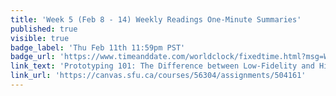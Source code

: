 ```yaml
---
title: 'Week 5 (Feb 8 - 14) Weekly Readings One-Minute Summaries'
published: true
visible: true
badge_label: 'Thu Feb 11th 11:59pm PST'
badge_url: 'https://www.timeanddate.com/worldclock/fixedtime.html?msg=Week+2+%28Sep+12+-+18%29+Weekly+Readings+One-Minute+Summaries+Due+Date&iso=20210211T2359&p1=256'
link_text: 'Prototyping 101: The Difference between Low-Fidelity and High-Fidelity Prototypes and When to Use Each | Adobe Blog'
link_url: 'https://canvas.sfu.ca/courses/56304/assignments/504161'
---
```

